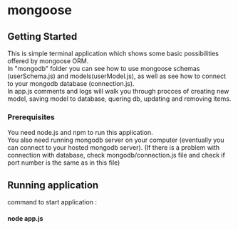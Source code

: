 # mongoose



## Getting Started

This is simple terminal application which shows some basic possibilities
offered by mongoose ORM.  
In "mongodb" folder you can see how to use mongoose schemas (userSchema.js)
and models(userModel.js), as well as see how to connect to your mongodb
database (connection.js).  
In app.js comments and logs will walk you through procces of creating new model,
saving model to database, quering db, updating and removing items.    
### Prerequisites

You need node.js and npm to run this application.  
You also need running mongodb server on your computer
(eventually you can connect to your hosted mongodb server).
(If there is a problem with connection with database,
check mongodb/connection.js file and check if port number
is the same as in this file)

## Running application

  command to start application :
#### node app.js
